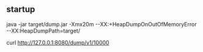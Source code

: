 ## startup 

java -jar target/dump.jar -Xmx20m --XX:+HeapDumpOnOutOfMemoryError --XX:HeapDumpPath=target/

curl http://127.0.0.1:8080/dump/v1/10000
